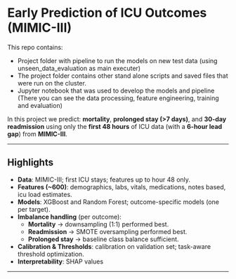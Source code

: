 # Early Prediction of ICU Outcomes (MIMIC-III)

This repo contains:

- Project folder with pipeline to run the models on new test data (using unseen_data_evaluation as main executer)
- The project folder contains other stand alone scripts and saved files that were run on the cluster.
- Jupyter notebook that was used to develop the models and pipeline (There you can see the data processing, feature engineering, training and evaluation)



In this project we predict: **mortality**, **prolonged stay (>7 days)**, and **30-day readmission** using only the **first 48 hours** of ICU data (with a **6-hour lead gap**) from **MIMIC-III**. 


---

## Highlights

- **Data**: MIMIC-III; first ICU stays; features up to hour 48 only.
- **Features (~600)**: demographics, labs, vitals, medications, notes based, icu load estimates.
- **Models**: XGBoost and Random Forest; outcome-specific models (one per target).
- **Imbalance handling** (per outcome):
  - **Mortality** → downsampling (1:1) performed best.
  - **Readmission** → SMOTE oversampling performed best.
  - **Prolonged stay** → baseline class balance sufficient.
- **Calibration & Thresholds**: calibration on validation set; task-aware threshold optimization.
- **Interpretability**: SHAP values
---
